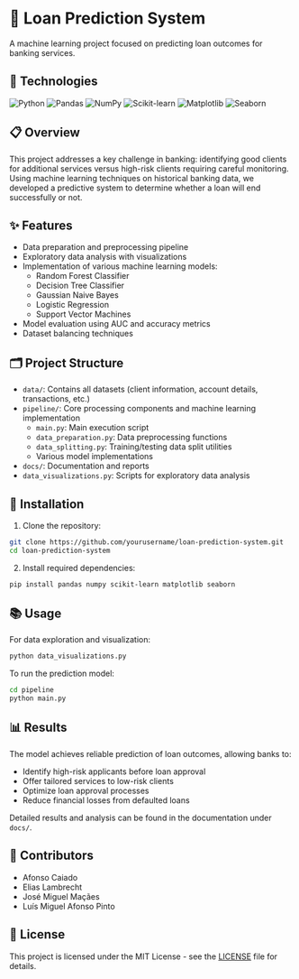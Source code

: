 # 🏦 Loan Prediction System

A machine learning project focused on predicting loan outcomes for banking services.

## 🔧 Technologies

![Python](https://img.shields.io/badge/Python-3776AB?style=for-the-badge&logo=python&logoColor=white)
![Pandas](https://img.shields.io/badge/Pandas-150458?style=for-the-badge&logo=pandas&logoColor=white)
![NumPy](https://img.shields.io/badge/NumPy-013243?style=for-the-badge&logo=numpy&logoColor=white)
![Scikit-learn](https://img.shields.io/badge/ScikitLearn-F7931E?style=for-the-badge&logo=scikit-learn&logoColor=white)
![Matplotlib](https://img.shields.io/badge/Matplotlib-3776AB?style=for-the-badge&logo=python&logoColor=white)
![Seaborn](https://img.shields.io/badge/Seaborn-3776AB?style=for-the-badge&logo=python&logoColor=white)

## 📋 Overview

This project addresses a key challenge in banking: identifying good clients for additional services versus high-risk clients requiring careful monitoring. Using machine learning techniques on historical banking data, we developed a predictive system to determine whether a loan will end successfully or not.

## ✨ Features

- Data preparation and preprocessing pipeline
- Exploratory data analysis with visualizations
- Implementation of various machine learning models:
  - Random Forest Classifier
  - Decision Tree Classifier
  - Gaussian Naive Bayes
  - Logistic Regression
  - Support Vector Machines
- Model evaluation using AUC and accuracy metrics
- Dataset balancing techniques

## 🗂️ Project Structure

- `data/`: Contains all datasets (client information, account details, transactions, etc.)
- `pipeline/`: Core processing components and machine learning implementation
  - `main.py`: Main execution script
  - `data_preparation.py`: Data preprocessing functions
  - `data_splitting.py`: Training/testing data split utilities
  - Various model implementations
- `docs/`: Documentation and reports
- `data_visualizations.py`: Scripts for exploratory data analysis

## 🚀 Installation

1. Clone the repository:
```bash
git clone https://github.com/yourusername/loan-prediction-system.git
cd loan-prediction-system
```

2. Install required dependencies:
```bash
pip install pandas numpy scikit-learn matplotlib seaborn
```

## 📚 Usage

For data exploration and visualization:
```bash
python data_visualizations.py
```

To run the prediction model:
```bash
cd pipeline
python main.py
```

## 📊 Results

The model achieves reliable prediction of loan outcomes, allowing banks to:
- Identify high-risk applicants before loan approval
- Offer tailored services to low-risk clients
- Optimize loan approval processes
- Reduce financial losses from defaulted loans

Detailed results and analysis can be found in the documentation under `docs/`.

## 👥 Contributors

- Afonso Caiado
- Elias Lambrecht
- José Miguel Maçães
- Luís Miguel Afonso Pinto

## 📄 License

This project is licensed under the MIT License - see the [LICENSE](LICENSE) file for details.